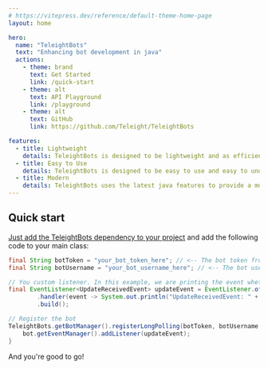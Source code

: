 ```yaml
---
# https://vitepress.dev/reference/default-theme-home-page
layout: home

hero:
  name: "TeleightBots"
  text: "Enhancing bot development in java"
  actions:
    - theme: brand
      text: Get Started
      link: /quick-start
    - theme: alt
      text: API Playground
      link: /playground
    - theme: alt
      text: GitHub
      link: https://github.com/Teleight/TeleightBots

features:
  - title: Lightweight
    details: TeleightBots is designed to be lightweight and as efficient as possible.
  - title: Easy to Use
    details: TeleightBots is designed to be easy to use and easy to understand.
  - title: Modern
    details: TeleightBots uses the latest java features to provide a more flexible and modern experience.
---
```



## Quick start

[Just add the TeleightBots dependency to your project](quick-start#dependencies) and add the following code to your main class:

```java
final String botToken = "your_bot_token_here"; // <-- The bot token from @BotFather
final String botUsername = "your_bot_username_here"; // <-- The bot username

// You custom listener. In this example, we are printing the event whether a generic update is received.
final EventListener<UpdateReceivedEvent> updateEvent = EventListener.ofBuilder(UpdateReceivedEvent.class)
        .handler(event -> System.out.println("UpdateReceivedEvent: " + event.bot().getBotUsername() + " -> " + event))
        .build();

// Register the bot
TeleightBots.getBotManager().registerLongPolling(botToken, botUsername, bot -> {
    bot.getEventManager().addListener(updateEvent);
}
```

And you're good to go!
